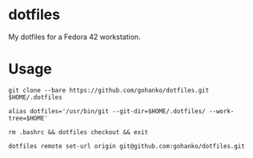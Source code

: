 # dotfiles
My dotfiles for a Fedora 42 workstation.

# Usage

`git clone --bare https://github.com/gohanko/dotfiles.git $HOME/.dotfiles`

`alias dotfiles='/usr/bin/git --git-dir=$HOME/.dotfiles/ --work-tree=$HOME'`

`rm .bashrc && dotfiles checkout && exit`

`dotfiles remote set-url origin git@github.com:gohanko/dotfiles.git`
